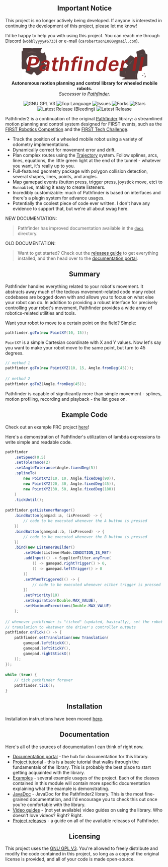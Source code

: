 <h2 align="center">Important Notice</h2>

This project is no longer actively being developed. If anyone is interested in
continuing the development of this project, please let me know!

I'd be happy to help you with using this project. You can reach me through
Discord (`wobblyyyy#6733`) or e-mail (`carobertson1000@gmail.com`).

<p align="center">
<img src="media/pathfinder2-logo.png" alt="Pathfinder2">
<br>
<b>Autonomous motion planning and control library for wheeled mobile robots.</b>
<br>
<i>Successor to <a href="https://github.com/Wobblyyyy/Pathfinder">Pathfinder</a>.</i>
</p>

<div align="center">
<img alt="GNU GPL V3" src="https://img.shields.io/github/license/Wobblyyyy/Pathfinder2">
<img alt="Top Language" src="https://img.shields.io/github/languages/top/wobblyyyy/Pathfinder2">
<img alt="Issues" src="https://img.shields.io/github/issues/Wobblyyyy/Pathfinder2">
<img alt="Forks" src="https://img.shields.io/github/forks/Wobblyyyy/Pathfinder2">
<img alt="Stars" src="https://img.shields.io/github/stars/Wobblyyyy/Pathfinder2">
<img alt="Latest Release (Bleeding)" src="https://img.shields.io/github/v/release/wobblyyyy/Pathfinder2?include_prereleases">
<img alt="Latest Release" src="https://img.shields.io/github/v/release/wobblyyyy/Pathfinder2">
</div>

Pathfinder2 is a continuation of the
original [Pathfinder](https://github.com/Wobblyyyy/Pathfinder) library: a
streamlined motion planning and control system designed for FIRST events, such
as the [FIRST Robotics Competition](https://www.firstinspires.org/robotics/frc)
and the [FIRST Tech Challenge](https://www.firstinspires.org/robotics/ftc).
- Track the position of a wheeled mobile robot using a variety of odometry
  implementations.
- Dynamically correct for movement error and drift.
- Plan complex routes using the
  [Trajectory](./docs/17_the_trajectory_system.md)
  system. Follow splines, arcs, lines, equations, the little green light at
  the end of the tunnel - whatever you want, it's really up to you.
- Full-featured geometry package with polygon collision detection, several
  shapes, lines, points, and angles.
- Map gamepad events (button press, trigger press, joystick move, etc) to
  `Runnable`s, making it easy to create listeners.
- Incredibly customizable: much of Pathfinder is based on interfaces and
  there's a plugin system for advance usages.
- Potentially the coolest piece of code ever written. I don't have any
  evidence to support that, but we're all about swag here.

NEW DOCUMENTATION:

> Pathfinder has improved documentation available in the [`docs`](/docs/)
> directory.

OLD DOCUMENTATION:

> Want to get started? Check out the [releases guide](project_releases.md) to
> get everything installed, and then head over to the
> [documentation portal](https://wobblyyyy.github.io/docs/pathfinder2/documentation.html).

<h2 align="center">Summary</h2>

Pathfinder handles everything related to your robot's movement. It abstracts
away much of the tedious movement-related code many robot codebases are bogged
down with and allows you to focus on what else your robot can do. In addition
to providing a robust interface for precisely controlling your robot's
movement, Pathfinder provides a wide array of robotics-related utilities and
tools.

Want your robot to move to a certain point on the field? Simple:
```java
pathfinder.goTo(new PointXY(10, 15));
```

`PointXY` is a simple Cartesian coordinate with X and Y values. Now let's say
you want to make your robot move to the same point, but turn to 45 degrees.
```java
// method 1
pathfinder.goTo(new PointXYZ(10, 15, Angle.fromDeg(45)));

// method 2
pathfinder.goToZ(Angle.fromDeg(45));
```

Pathfinder is capable of significantly more than simple movement - splines,
motion profiling, recording and playback - the list goes on.

<h2 align="center">Example Code</h2>

Check out an example FRC project
[here](https://github.com/Wobblyyyy/MecanumPathfinderFRC)!

Here's a demonstration of Pathfinder's utilization of lambda expressions to
write simple and readable code.
```java
pathfinder
    .setSpeed(0.5)
    .setTolerance(2)
    .setAngleTolerance(Angle.fixedDeg(5))
    .splineTo(
        new PointXYZ(10, 10, Angle.fixedDeg(90)),
        new PointXYZ(20, 30, Angle.fixedDeg(45)),
        new PointXYZ(30, 50, Angle.fixedDeg(180))
    )
    .tickUntil();

pathfinder.getListenerManager()
    .bindButton(gampad::a, (isPressed) -> {
        // code to be executed whenever the A button is pressed
    })
    .bindButton(gamepad::b, (isPressed) -> {
        // code to be executed whenever the B button is pressed
    })
    .bind(new ListenerBuilder()
        .setMode(ListenerMode.CONDITION_IS_MET)
        .addInput(() -> SupplierFilter.anyTrue(
            () -> gamepad.rightTrigger() > 0,
            () -> gamepad.leftTrigger() > 0
        ))
        .setWhenTriggered(() -> {
            // code to be executed whenever either trigger is pressed
        })
        .setPriority(10)
        .setExpiration(Double.MAX_VALUE),
        .setMaximumExecutions(Double.MAX_VALUE)
    );

// whenever pathfinder is "ticked" (updated, basically), set the robot's
// translation to whatever the driver's controller outputs
pathfinder.onTick(() -> {
    pathfinder.setTranslation(new Translation(
        gamepad.leftStickX(),
        gamepad.leftStickY(),
        gamepad.rightStickX()
    ));
});

while (true) {
    // tick pathfinder forever
    pathfinder.tick();
}
```

<h2 align="center">Installation</h2>

Installation instructions have been moved [here](project_releases.md).

<h2 align="center">Documentation</h2>

Here's all of the sources of documentation I can think of right now.

- [Documentation portal](https://wobblyyyy.github.io/docs/pathfinder2/documentation.html) -
  the hub for documentation for this library.
- [Project tutorial](.github/project_tutorial.md) - this is a basic tutorial
  that walks through the fundamentals of the library. This is probably the best
  place to start getting acquainted with the library.
- [Examples](pathfinder2-examples) - several example usages of the project. Each
  of the classes contained in this module will contain more specific
  documentation explaining what the example is demonstrating.
- [JavaDoc](https://wobblyyyy.github.io/JavaDocs/Pathfinder2/0.7.0) - JavaDoc
  for the Pathfinder2 library. This is the most fine-grained documentation, and I'd
  encourage you to check this out once you're comfortable with the library.
- [Video guides](https://google.com) - (not yet available) video guides on using
  the library. Who doesn't love videos? Right? Right.
- [Project releases](project_releases.md) - a guide on all of the available
  releases of Pathfinder.

<h2 align="center">Licensing</h2>

This project uses the [GNU GPL V3](license.md). You're allowed to freely
distribute and modify the code contained in this project, so long as a copy of
the original license is provided, and all of your code is made open-source.
